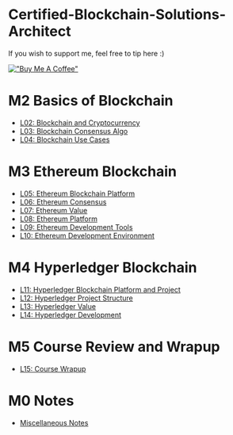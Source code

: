 # Certified-Blockchain-Solutions-Architect

If you wish to support me, feel free to tip here :)

[!["Buy Me A Coffee"](https://www.buymeacoffee.com/assets/img/custom_images/orange_img.png)](https://www.buymeacoffee.com/xfortisfye)

# M2 Basics of Blockchain
- [L02: Blockchain and Cryptocurrency](m02-l02.md)
- [L03: Blockchain Consensus Algo](m02-l03.md)
- [L04: Blockchain Use Cases](m02-l04.md)

# M3 Ethereum Blockchain
- [L05: Ethereum Blockchain Platform ](m03-l05.md)
- [L06: Ethereum Consensus](m03-l06.md)
- [L07: Ethereum Value](m03-l07.md)
- [L08: Ethereum Platform](m03-l08.md)
- [L09: Ethereum Development Tools](m03-l09.md)
- [L10: Ethereum Development Environment](m03-l10.md)

# M4 Hyperledger Blockchain  
- [L11: Hyperledger Blockchain Platform and Project](m04-l11.md)
- [L12: Hyperledger Project Structure](m04-l12.md)
- [L13: Hyperledger Value](m04-l13.md)
- [L14: Hyperledger Development](m04-l14.md)

# M5 Course Review and Wrapup
- [L15: Course Wrapup](m05-l15.md)

# M0 Notes
- [Miscellaneous Notes](misc_notes.md)